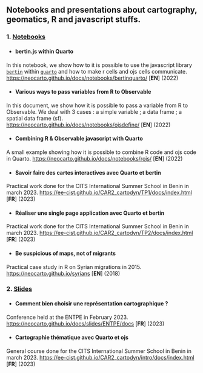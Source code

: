 ## Notebooks and presentations about cartography, geomatics, R and javascript stuffs.

### 1. <ins>Notebooks</ins>

- #### bertin.js within Quarto

In this notebook, we show how to it is possible to use the javascript library [`bertin`](https://github.com/neocarto/bertin) within [`quarto`](https://quarto.org/) and how to make r cells and ojs cells communicate. https://neocarto.github.io/docs/notebooks/bertinquarto/ [**EN**] (2022)

- #### Various ways to pass variables from R to Observable

In this document, we show how it is possible to pass a variable from R to Observable. We deal with 3 cases : a simple variable ; a data frame ; a spatial data frame (sf). https://neocarto.github.io/docs/notebooks/ojsdefine/ [**EN**] (2022)

- #### Combining R & Observable javascript with Quarto

A small example showing how it is possible to combine R code and ojs code in Quarto. https://neocarto.github.io/docs/notebooks/rojs/ [**EN**] (2022)

- #### Savoir faire des cartes interactives avec Quarto et bertin

Practical work done for the CITS International Summer School in Benin in march 2023.  https://ee-cist.github.io/CAR2_cartodyn/TP1/docs/index.html [**FR**] (2023)

- #### Réaliser une single page application avec Quarto et bertin

Practical work done for the CITS International Summer School in Benin in march 2023. https://ee-cist.github.io/CAR2_cartodyn/TP2/docs/index.html [**FR**] (2023)

- #### Be suspicious of maps, not of migrants

Practical case study in R on Syrian migrations in 2015. https://neocarto.github.io/syrians [**EN**] (2018)

### 2. <ins>Slides</ins>

- #### Comment bien choisir une représentation cartographique ?

Conference held at the ENTPE in February 2023. https://neocarto.github.io/docs/slides/ENTPE/docs [**FR**] (2023)

- #### Cartographie thématique avec Quarto et ojs

General course done for the CITS International Summer School in Benin in march 2023.
https://ee-cist.github.io/CAR2_cartodyn/intro/docs/index.html [**FR**] (2023)
